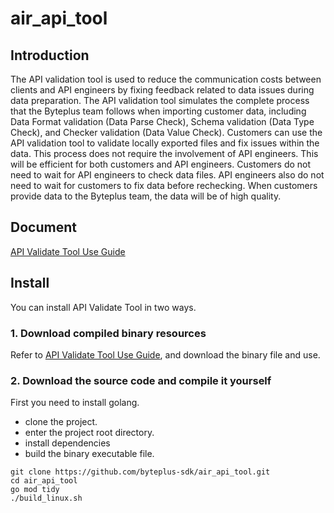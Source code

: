 # air_api_tool
## Introduction
The API validation tool is used to reduce the communication costs between clients and API engineers by fixing feedback related to data issues during data preparation. The API validation tool simulates the complete process that the Byteplus team follows when importing customer data, including Data Format validation (Data Parse Check), Schema validation (Data Type Check), and Checker validation (Data Value Check). Customers can use the API validation tool to validate locally exported files and fix issues within the data. This process does not require the involvement of API engineers. This will be efficient for both customers and API engineers. Customers do not need to wait for API engineers to check data files. API engineers also do not need to wait for customers to fix data before rechecking. When customers provide data to the Byteplus team, the data will be of high quality.


## Document
[API Validate Tool Use Guide](https://bytedance.larkoffice.com/wiki/O15AwqMKIiZ4f6kCrp8cE4xPnRg)


## Install
You can install API Validate Tool in two ways.
### 1. Download compiled binary resources
Refer to [API Validate Tool Use Guide](https://bytedance.larkoffice.com/wiki/O15AwqMKIiZ4f6kCrp8cE4xPnRg), and download the binary file and use.


### 2. Download the source code and compile it yourself
First you need to install golang.
* clone the project.
* enter the project root directory.
* install dependencies
* build the binary executable file.

```shell
git clone https://github.com/byteplus-sdk/air_api_tool.git
cd air_api_tool
go mod tidy
./build_linux.sh
```